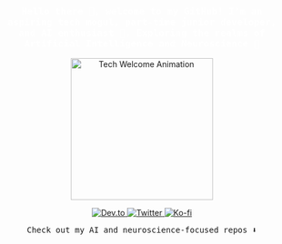 <h3 align="center" style="color:white;">
  <samp>
    Hello there 👋, welcome to my GitHub! I'm an aspiring tech mogul, part-time junior developer, and AI enthusiast 🤖. Exploring the realms of Artificial Intelligence and Neuroscience 🔬
  </samp>
</h3>

<p align="center">
  <img width="250" src="https://media.giphy.com/media/9fSlTJX91jWcvDvDsK/giphy.gif" alt="Tech Welcome Animation">
</p>

<p align="center">
  <a href="https://dev.to/kalyanamdewri" target="_blank">
    <img src="https://img.icons8.com/windows/32/ffffff/dev.png" alt="Dev.to">
  </a>
  <a href="https://twitter.com/kalyanamdewri" target="_blank">
    <img src="https://img.icons8.com/material-outlined/32/ffffff/twitter.png" alt="Twitter">
  </a>
  <a href="https://ko-fi.com/kalyanamdewri" target="_blank">
    <img src="https://img.icons8.com/pastel-glyph/32/ffffff/like--v1.png" alt="Ko-fi">
  </a>
</p>

<p align="center">
  <samp>Check out my AI and neuroscience-focused repos ⬇️</samp>
</p>
